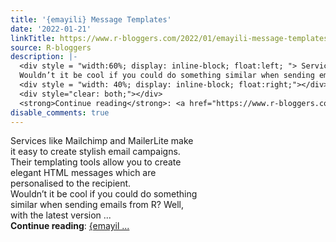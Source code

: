 ```yaml
---
title: '{emayili} Message Templates'
date: '2022-01-21'
linkTitle: https://www.r-bloggers.com/2022/01/emayili-message-templates-2/
source: R-bloggers
description: |-
  <div style = "width:60%; display: inline-block; float:left; "> Services like Mailchimp and MailerLite make it easy to create stylish email campaigns. Their templating tools allow you to create elegant HTML messages which are personalised to the recipient.<br />
  Wouldn’t it be cool if you could do something similar when sending emails from R? Well, with the latest version ...</div>
  <div style = "width: 40%; display: inline-block; float:right;"></div>
  <div style="clear: both;"></div>
  <strong>Continue reading</strong>: <a href="https://www.r-bloggers.com/2022/01/emayili-message-templates-2/">{emayil ...
disable_comments: true
---
```

<div style = "width:60%; display: inline-block; float:left; "> Services like Mailchimp and MailerLite make it easy to create stylish email campaigns. Their templating tools allow you to create elegant HTML messages which are personalised to the recipient.<br />
Wouldn’t it be cool if you could do something similar when sending emails from R? Well, with the latest version ...</div>
<div style = "width: 40%; display: inline-block; float:right;"></div>
<div style="clear: both;"></div>
<strong>Continue reading</strong>: <a href="https://www.r-bloggers.com/2022/01/emayili-message-templates-2/">{emayil ...